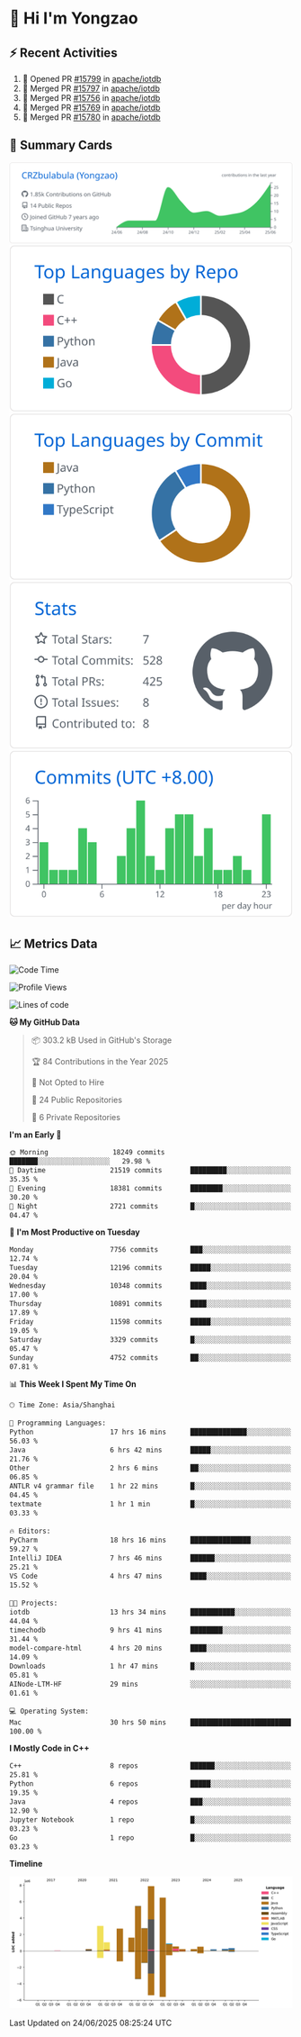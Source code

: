 # 👋 Hi I'm Yongzao

## ⚡ Recent Activities
<!--START_SECTION:activity-->
1. 💪 Opened PR [#15799](https://github.com/apache/iotdb/pull/15799) in [apache/iotdb](https://github.com/apache/iotdb)
2. 🎉 Merged PR [#15797](https://github.com/apache/iotdb/pull/15797) in [apache/iotdb](https://github.com/apache/iotdb)
3. 🎉 Merged PR [#15756](https://github.com/apache/iotdb/pull/15756) in [apache/iotdb](https://github.com/apache/iotdb)
4. 🎉 Merged PR [#15769](https://github.com/apache/iotdb/pull/15769) in [apache/iotdb](https://github.com/apache/iotdb)
5. 🎉 Merged PR [#15780](https://github.com/apache/iotdb/pull/15780) in [apache/iotdb](https://github.com/apache/iotdb)
<!--END_SECTION:activity-->

## 🎑 Summary Cards

[![](https://raw.githubusercontent.com/CRZbulabula/CRZbulabula/main/profile-summary-card-output/github/0-profile-details.svg)](https://github.com/vn7n24fzkq/github-profile-summary-cards)
[![](https://raw.githubusercontent.com/CRZbulabula/CRZbulabula/main/profile-summary-card-output/github/1-repos-per-language.svg)](https://github.com/vn7n24fzkq/github-profile-summary-cards) [![](https://raw.githubusercontent.com/CRZbulabula/CRZbulabula/main/profile-summary-card-output/github/2-most-commit-language.svg)](https://github.com/vn7n24fzkq/github-profile-summary-cards)
[![](https://raw.githubusercontent.com/CRZbulabula/CRZbulabula/main/profile-summary-card-output/github/3-stats.svg)](https://github.com/vn7n24fzkq/github-profile-summary-cards) [![](https://raw.githubusercontent.com/CRZbulabula/CRZbulabula/main/profile-summary-card-output/github/4-productive-time.svg)](https://github.com/vn7n24fzkq/github-profile-summary-cards)

## 📈 Metrics Data

<!--START_SECTION:waka-->
![Code Time](http://img.shields.io/badge/Code%20Time-962%20hrs%2056%20mins-blue)

![Profile Views](http://img.shields.io/badge/Profile%20Views-0-blue)

![Lines of code](https://img.shields.io/badge/From%20Hello%20World%20I%27ve%20Written-34.1%20million%20lines%20of%20code-blue)

**🐱 My GitHub Data** 

> 📦 303.2 kB Used in GitHub's Storage 
 > 
> 🏆 84 Contributions in the Year 2025
 > 
> 🚫 Not Opted to Hire
 > 
> 📜 24 Public Repositories 
 > 
> 🔑 6 Private Repositories 
 > 
**I'm an Early 🐤** 

```text
🌞 Morning                18249 commits       ███████░░░░░░░░░░░░░░░░░░   29.98 % 
🌆 Daytime                21519 commits       █████████░░░░░░░░░░░░░░░░   35.35 % 
🌃 Evening                18381 commits       ████████░░░░░░░░░░░░░░░░░   30.20 % 
🌙 Night                  2721 commits        █░░░░░░░░░░░░░░░░░░░░░░░░   04.47 % 
```
📅 **I'm Most Productive on Tuesday** 

```text
Monday                   7756 commits        ███░░░░░░░░░░░░░░░░░░░░░░   12.74 % 
Tuesday                  12196 commits       █████░░░░░░░░░░░░░░░░░░░░   20.04 % 
Wednesday                10348 commits       ████░░░░░░░░░░░░░░░░░░░░░   17.00 % 
Thursday                 10891 commits       ████░░░░░░░░░░░░░░░░░░░░░   17.89 % 
Friday                   11598 commits       █████░░░░░░░░░░░░░░░░░░░░   19.05 % 
Saturday                 3329 commits        █░░░░░░░░░░░░░░░░░░░░░░░░   05.47 % 
Sunday                   4752 commits        ██░░░░░░░░░░░░░░░░░░░░░░░   07.81 % 
```


📊 **This Week I Spent My Time On** 

```text
🕑︎ Time Zone: Asia/Shanghai

💬 Programming Languages: 
Python                   17 hrs 16 mins      ██████████████░░░░░░░░░░░   56.03 % 
Java                     6 hrs 42 mins       █████░░░░░░░░░░░░░░░░░░░░   21.76 % 
Other                    2 hrs 6 mins        ██░░░░░░░░░░░░░░░░░░░░░░░   06.85 % 
ANTLR v4 grammar file    1 hr 22 mins        █░░░░░░░░░░░░░░░░░░░░░░░░   04.45 % 
textmate                 1 hr 1 min          █░░░░░░░░░░░░░░░░░░░░░░░░   03.33 % 

🔥 Editors: 
PyCharm                  18 hrs 16 mins      ███████████████░░░░░░░░░░   59.27 % 
IntelliJ IDEA            7 hrs 46 mins       ██████░░░░░░░░░░░░░░░░░░░   25.21 % 
VS Code                  4 hrs 47 mins       ████░░░░░░░░░░░░░░░░░░░░░   15.52 % 

🐱‍💻 Projects: 
iotdb                    13 hrs 34 mins      ███████████░░░░░░░░░░░░░░   44.04 % 
timechodb                9 hrs 41 mins       ████████░░░░░░░░░░░░░░░░░   31.44 % 
model-compare-html       4 hrs 20 mins       ████░░░░░░░░░░░░░░░░░░░░░   14.09 % 
Downloads                1 hr 47 mins        █░░░░░░░░░░░░░░░░░░░░░░░░   05.81 % 
AINode-LTM-HF            29 mins             ░░░░░░░░░░░░░░░░░░░░░░░░░   01.61 % 

💻 Operating System: 
Mac                      30 hrs 50 mins      █████████████████████████   100.00 % 
```

**I Mostly Code in C++** 

```text
C++                      8 repos             ██████░░░░░░░░░░░░░░░░░░░   25.81 % 
Python                   6 repos             █████░░░░░░░░░░░░░░░░░░░░   19.35 % 
Java                     4 repos             ███░░░░░░░░░░░░░░░░░░░░░░   12.90 % 
Jupyter Notebook         1 repo              █░░░░░░░░░░░░░░░░░░░░░░░░   03.23 % 
Go                       1 repo              █░░░░░░░░░░░░░░░░░░░░░░░░   03.23 % 
```



**Timeline**

![Lines of Code chart](https://raw.githubusercontent.com/CRZbulabula/CRZbulabula/main/assets/bar_graph.png)


 Last Updated on 24/06/2025 08:25:24 UTC
<!--END_SECTION:waka-->

